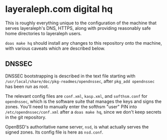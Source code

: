 # layeraleph.com digital hq

This is roughly everything unique to the configuration of the machine
that serves layeraleph's DNS, HTTPS, along with providing reasonably
safe home directories to layeraleph users.


`doas make hq` should install any changes to this repository onto the
machine, with various caveats which are described below.


## DNSSEC

DNSSEC bootstrapping is described in the text file starting with
`/usr/local/share/doc/pkg-readmes/opendnssec`, after `pkg_add
opendnssec` has been run as root.


The relevant config files are `conf.xml`, `kasp.xml`, and `softhsm.conf`
for `opendnssec`, which is the software suite that manages the keys and
signs the zones.  You'll need to manually enter the softhsm "user" PIN
into `/etc/opendnssec/conf.xml` after a `doas make hq`, since we don't
keep secrets in the git repository.


OpenBSD's authoritative name server, `nsd`, is what actually serves the
signed zones. Its config file is here as `nsd.conf`.


